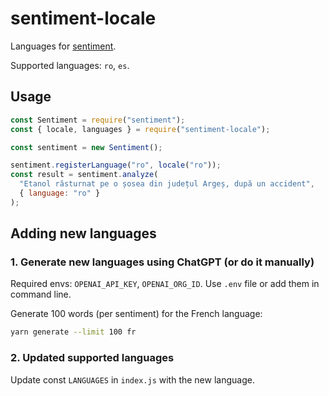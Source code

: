 # sentiment-locale

Languages for [sentiment](https://www.npmjs.com/package/sentiment).

Supported languages: `ro`, `es`.

## Usage

```js
const Sentiment = require("sentiment");
const { locale, languages } = require("sentiment-locale");

const sentiment = new Sentiment();

sentiment.registerLanguage("ro", locale("ro"));
const result = sentiment.analyze(
  "Etanol răsturnat pe o șosea din județul Argeș, după un accident",
  { language: "ro" }
);
```

## Adding new languages

### 1. Generate new languages using ChatGPT (or do it manually)

Required envs: `OPENAI_API_KEY`, `OPENAI_ORG_ID`. Use `.env` file or add them in command line.

Generate 100 words (per sentiment) for the French language:

```sh
yarn generate --limit 100 fr
```

### 2. Updated supported languages

Update const `LANGUAGES` in `index.js` with the new language.
